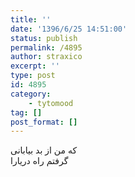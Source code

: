 ```yaml
---
title: ''
date: '1396/6/25 14:51:00'
status: publish
permalink: /4895
author: straxico
excerpt: ''
type: post
id: 4895
category:
    - tytomood
tag: []
post_format: []
---
```

که من از بد بیابانی  
گرفتم راه دریارا